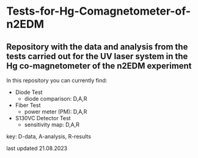 # Tests-for-Hg-Comagnetometer-of-n2EDM
## Repository with the data and analysis from the tests carried out for the UV laser system in the Hg co-magnetometer of the n2EDM experiment

In this repository you can currently find:
- Diode Test
  -  diode comparison: D,A,R
- Fiber Test
  - power meter (PM): D,A,R
- S130VC Detector Test
  - sensitivity map: D,A,R

key: D-data, A-analysis, R-results

last updated 21.08.2023
